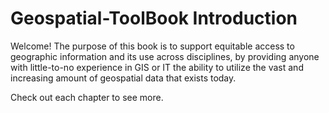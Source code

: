 # Geospatial-ToolBook Introduction

Welcome! The purpose of this book is to support equitable access to geographic information and its use across disciplines, by providing anyone with little-to-no experience in GIS or IT the ability to utilize the vast and increasing amount of geospatial data that exists today.

Check out each chapter to see more.

```{tableofcontents}
```

